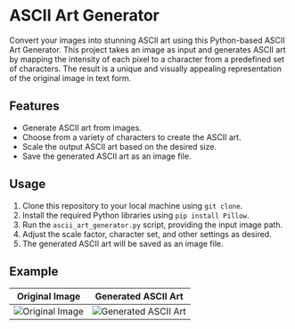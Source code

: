 # ASCII Art Generator

Convert your images into stunning ASCII art using this Python-based ASCII Art Generator. This project takes an image as input and generates ASCII art by mapping the intensity of each pixel to a character from a predefined set of characters. The result is a unique and visually appealing representation of the original image in text form.

## Features

- Generate ASCII art from images.
- Choose from a variety of characters to create the ASCII art.
- Scale the output ASCII art based on the desired size.
- Save the generated ASCII art as an image file.
  
## Usage

1. Clone this repository to your local machine using `git clone`.
2. Install the required Python libraries using `pip install Pillow`.
3. Run the `ascii_art_generator.py` script, providing the input image path.
4. Adjust the scale factor, character set, and other settings as desired.
5. The generated ASCII art will be saved as an image file.

## Example

Original Image             |  Generated ASCII Art
:-------------------------:|:-------------------------:
![Original Image]([/ascii-project/naruto.jpg](https://github.com/Babieshark/ASCII-art/blob/main/asciiproject/naruto.jpg))  |  ![Generated ASCII Art]([/ascii-project/output.jpg](https://github.com/Babieshark/ASCII-art/blob/main/asciiproject/output.png)https://github.com/Babieshark/ASCII-art/blob/main/asciiproject/output.png)
